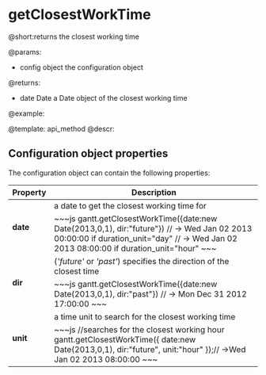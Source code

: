 getClosestWorkTime
=============
@short:returns the closest working time
	

@params:
- config	object		the configuration object 

@returns: 
- date	Date	a Date object of the closest working time 


@example:

@template:	api_method
@descr:

Configuration object properties
---------------------------------------

The configuration object can contain the following properties:

<table class="list" cellspacing="0" cellpadding="5" border="0">
	<thead>
	<tr>
		<th>
			Property 
		</th>
		<th>
			Description
		</th>
	</tr>
	</thead>
	<tbody>
	<tr>
		<td rowspan=2><b id="date">date</b></td>
        <td>a date to get the closest working time for</td>
    </tr>
    <tr>
		<td colspan=2 style="text-align:left !important; ">
~~~js
gantt.getClosestWorkTime({date:new Date(2013,0,1), dir:"future"})
// -> Wed Jan 02 2013 00:00:00 if duration_unit="day"
// -> Wed Jan 02 2013 08:00:00 if duration_unit="hour"
~~~
		</td>
	</tr>
    <tr>
		<td rowspan=2><b id="dir">dir</b></td>
        <td> (<i>'future'</i> or <i>'past'</i>) specifies the direction of the closest time</td>
    </tr>
    <tr>
		<td colspan=2 style="text-align:left !important; ">
~~~js
gantt.getClosestWorkTime({date:new Date(2013,0,1), dir:"past"})
// -> Mon Dec 31 2012 17:00:00
~~~
		</td>
	</tr>
	<tr>
		<td rowspan=2><b id="unit">unit</b></td>
        <td> a time unit to search for the closest working time</td>
    </tr>
    <tr>
		<td colspan=2 style="text-align:left !important; ">
~~~js
//searches for the closest working hour
gantt.getClosestWorkTime({
	date:new Date(2013,0,1), 
    dir:"future", 
    unit:"hour"
});// ->Wed Jan 02 2013 08:00:00
~~~
		</td>
	</tr>
	</tbody>
</table>

